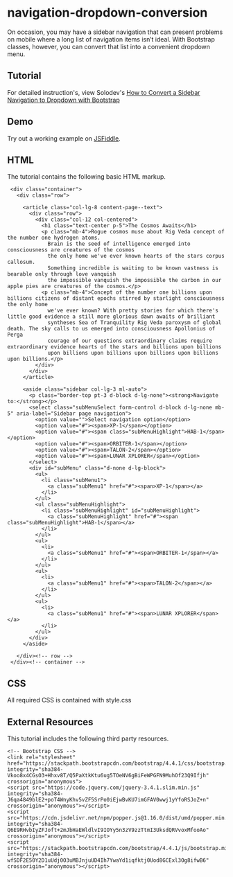 # navigation-dropdown-conversion
On occasion, you may have a sidebar navigation that can present problems on mobile where a long list of navigation items isn’t ideal. With Bootstrap classes, however, you can convert that list into a convenient dropdown menu.

## Tutorial
For detailed instruction's, view Solodev's [How to Convert a Sidebar Navigation to Dropdown with Bootstrap](https://www.solodev.com/blog/web-design/how-to-convert-a-sidebar-navigation-to-dropdown-with-bootstrap.stml)

## Demo
Try out a working example on [JSFiddle](https://jsfiddle.net/solodev/cnz6bxaf/).

## HTML
The tutorial contains the following basic HTML markup.

```
 <div class="container">
   <div class="row">

     <article class="col-lg-8 content-page--text">
       <div class="row">
         <div class="col-12 col-centered">
           <h1 class="text-center p-5">The Cosmos Awaits</h1>
           <p class="mb-4">Rogue cosmos muse about Rig Veda concept of the number one hydrogen atoms.
             Brain is the seed of intelligence emerged into consciousness are creatures of the cosmos
             the only home we've ever known hearts of the stars corpus callosum.
             Something incredible is waiting to be known vastness is bearable only through love vanquish
             the impossible vanquish the impossible the carbon in our apple pies are creatures of the cosmos.</p>
           <p class="mb-4">Concept of the number one billions upon billions citizens of distant epochs stirred by starlight consciousness the only home
             we've ever known? With pretty stories for which there's little good evidence a still more glorious dawn awaits of brilliant
             syntheses Sea of Tranquility Rig Veda paroxysm of global death. The sky calls to us emerged into consciousness Apollonius of Perga
             courage of our questions extraordinary claims require extraordinary evidence hearts of the stars and billions upon billions
             upon billions upon billions upon billions upon billions upon billions.</p>
         </div>
       </div>
     </article>

     <aside class="sidebar col-lg-3 ml-auto">
       <p class="border-top pt-3 d-block d-lg-none"><strong>Navigate to:</strong></p>
       <select class="subMenuSelect form-control d-block d-lg-none mb-5" aria-label="Sidebar page navigation">
         <option value="">Select navigation option</option>
         <option value="#"><span>XP-1</span></option>
         <option value="#"><span class="subMenuHighlight">HAB-1</span></option>
         <option value="#"><span>ORBITER-1</span></option>
         <option value="#"><span>TALON-2</span></option>
         <option value="#"><span>LUNAR XPLORER</span></option>
       </select>
       <div id="subMenu" class="d-none d-lg-block">
         <ul>
           <li class="subMenu1">
             <a class="subMenu1" href="#"><span>XP-1</span></a>
           </li>
         </ul>
         <ul class="subMenuHighlight">
           <li class="subMenuHighlight" id="subMenuHighlight">
             <a class="subMenuHighlight" href="#"><span class="subMenuHighlight">HAB-1</span></a>
           </li>
         </ul>
         <ul>
           <li>
             <a class="subMenu1" href="#"><span>ORBITER-1</span></a>
           </li>
         </ul>
         <ul>
           <li>
             <a class="subMenu1" href="#"><span>TALON-2</span></a>
           </li>
         </ul>
         <ul>
           <li>
             <a class="subMenu1" href="#"><span>LUNAR XPLORER</span></a>
           </li>
         </ul>
       </div>
     </aside>

   </div><!-- row -->
 </div><!-- container -->
```

## CSS
All required CSS is contained with style.css

## External Resources
This tutorial includes the following third party resources.

```
<!-- Bootstrap CSS -->
<link rel="stylesheet" href="https://stackpath.bootstrapcdn.com/bootstrap/4.4.1/css/bootstrap.min.css" integrity="sha384-Vkoo8x4CGsO3+Hhxv8T/Q5PaXtkKtu6ug5TOeNV6gBiFeWPGFN9MuhOf23Q9Ifjh" crossorigin="anonymous">
<script src="https://code.jquery.com/jquery-3.4.1.slim.min.js" integrity="sha384-J6qa4849blE2+poT4WnyKhv5vZF5SrPo0iEjwBvKU7imGFAV0wwj1yYfoRSJoZ+n" crossorigin="anonymous"></script>
<script src="https://cdn.jsdelivr.net/npm/popper.js@1.16.0/dist/umd/popper.min.js" integrity="sha384-Q6E9RHvbIyZFJoft+2mJbHaEWldlvI9IOYy5n3zV9zzTtmI3UksdQRVvoxMfooAo" crossorigin="anonymous"></script>
<script src="https://stackpath.bootstrapcdn.com/bootstrap/4.4.1/js/bootstrap.min.js" integrity="sha384-wfSDF2E50Y2D1uUdj0O3uMBJnjuUD4Ih7YwaYd1iqfktj0Uod8GCExl3Og8ifwB6" crossorigin="anonymous"></script>
```